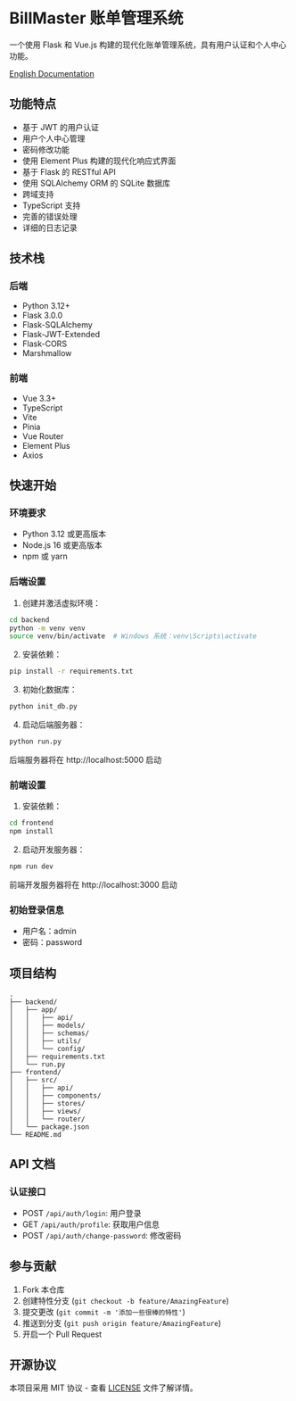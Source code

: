 # BillMaster 账单管理系统

一个使用 Flask 和 Vue.js 构建的现代化账单管理系统，具有用户认证和个人中心功能。

[English Documentation](./README.md)

## 功能特点

- 基于 JWT 的用户认证
- 用户个人中心管理
- 密码修改功能
- 使用 Element Plus 构建的现代化响应式界面
- 基于 Flask 的 RESTful API
- 使用 SQLAlchemy ORM 的 SQLite 数据库
- 跨域支持
- TypeScript 支持
- 完善的错误处理
- 详细的日志记录

## 技术栈

### 后端
- Python 3.12+
- Flask 3.0.0
- Flask-SQLAlchemy
- Flask-JWT-Extended
- Flask-CORS
- Marshmallow

### 前端
- Vue 3.3+
- TypeScript
- Vite
- Pinia
- Vue Router
- Element Plus
- Axios

## 快速开始

### 环境要求
- Python 3.12 或更高版本
- Node.js 16 或更高版本
- npm 或 yarn

### 后端设置
1. 创建并激活虚拟环境：
```bash
cd backend
python -m venv venv
source venv/bin/activate  # Windows 系统：venv\Scripts\activate
```

2. 安装依赖：
```bash
pip install -r requirements.txt
```

3. 初始化数据库：
```bash
python init_db.py
```

4. 启动后端服务器：
```bash
python run.py
```

后端服务器将在 http://localhost:5000 启动

### 前端设置
1. 安装依赖：
```bash
cd frontend
npm install
```

2. 启动开发服务器：
```bash
npm run dev
```

前端开发服务器将在 http://localhost:3000 启动

### 初始登录信息
- 用户名：admin
- 密码：password

## 项目结构

```
.
├── backend/
│   ├── app/
│   │   ├── api/
│   │   ├── models/
│   │   ├── schemas/
│   │   ├── utils/
│   │   └── config/
│   ├── requirements.txt
│   └── run.py
├── frontend/
│   ├── src/
│   │   ├── api/
│   │   ├── components/
│   │   ├── stores/
│   │   ├── views/
│   │   └── router/
│   └── package.json
└── README.md
```

## API 文档

### 认证接口
- POST `/api/auth/login`: 用户登录
- GET `/api/auth/profile`: 获取用户信息
- POST `/api/auth/change-password`: 修改密码

## 参与贡献

1. Fork 本仓库
2. 创建特性分支 (`git checkout -b feature/AmazingFeature`)
3. 提交更改 (`git commit -m '添加一些很棒的特性'`)
4. 推送到分支 (`git push origin feature/AmazingFeature`)
5. 开启一个 Pull Request

## 开源协议

本项目采用 MIT 协议 - 查看 [LICENSE](LICENSE) 文件了解详情。 
